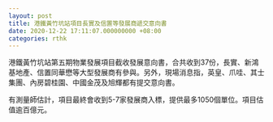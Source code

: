 ```yaml
---
layout: post
title: 港鐵黃竹坑站項目長實及信置等發展商遞交意向書
date: 2020-12-22 17:11:07.000000000 +08:00
categories: rthk
---
```


港鐵黃竹坑站第五期物業發展項目截收發展意向書，合共收到37份，長實、新鴻基地產、信置同華懋等大型發展商有參與。另外，現場消息指，英皇、爪哇、其士集團、內房碧桂園、中國金茂及旭輝都有提交意向書。

有測量師估計，項目最終會收到5-7家發展商入標，提供最多1050個單位。項目估值逾百億元。

